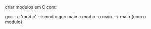 criar modulos em C com:

gcc - c 'mod.c' --> mod.o
gcc main.c mod.o -o main --> main {com o modulo}
